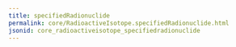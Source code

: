 ```yaml
---
title: specifiedRadionuclide
permalink: core/RadioactiveIsotope.specifiedRadionuclide.html
jsonid: core_radioactiveisotope_specifiedradionuclide
---
```


